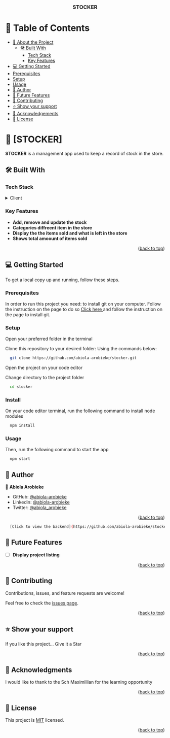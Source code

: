 <a name="readme-top"></a>

<div align="center">
  <h3><b>STOCKER</b></h3>
</div>

# 📗 Table of Contents

- [📖 About the Project](#about-project)
  - [🛠 Built With](#built-with)
    - [Tech Stack](#tech-stack)
    - [Key Features](#key-features)
- [💻 Getting Started](#getting-started)
- [Prerequisites](#prerequisites)
- [Setup](#setup)
- [Usage](#usage)
- [👥 Author](#author)
- [🔭 Future Features](#future-features)
- [🤝 Contributing](#contributing)
- [⭐️ Show your support](#support)
- [🙏 Acknowledgements](#acknowledgements)
- [📝 License](#license)

# 📖 [STOCKER] <a name="about-project"></a>

**STOCKER** is a management app used to keep a record of stock in the store.

## 🛠 Built With <a name="built-with"></a>

### Tech Stack <a name="tech-stack"></a>

<details>
  <summary>Client</summary>
  <ul>
    <li>TypeScript</li>
  </ul>
</details>

### Key Features <a name="key-features"></a>

- **Add, remove and update the stock**
- **Categories diffreent item in the store**
- **Display the the items sold and what is left in the store**
- **Shows total amoount of items sold**

<p align="right">(<a href="#readme-top">back to top</a>)</p>

## 💻 Getting Started <a name="getting-started"></a>

To get a local copy up and running, follow these steps.

### Prerequisites

In order to run this project you need:
to install git on your computer. Follow the instruction on the page to do so
[Click here ](https://git-scm.com/book/en/v2/Getting-Started-Installing-Git) and follow the instruction on the page to install git.


### Setup

Open your preferred folder in the terminal

Clone this repository to your desired folder:
Using the commands below:

```sh
  git clone https://github.com/abiola-arobieke/stocker.git
```

Open the project on your code editor

Change directory to the project folder

```sh
  cd stocker
```

### Install

On your code editor terminal, run the following command to install node modules

```sh
  npm install
```

### Usage

Then, run the following command to start the app

```sh
  npm start
```

## 👥 Author <a name="author"></a>

👤 **Abiola Arobieke**

- GitHub: [@abiola-arobieke](https://github.com/abiola-arobieke)
- Linkedin: [@abiola-arobieke](https://linkedin.com/in/abiola-arobieke)
- Twitter: [@abiola_arobieke](https://twitter.com/abiola_arobieke)

<p align="right">(<a href="#readme-top">back to top</a>)</p>


```sh
  [Click to view the backend](https://github.com/abiola-arobieke/stocker.git)
```

## 🔭 Future Features <a name="future-features"></a>

- [ ] **Display project listing**


<p align="right">(<a href="#readme-top">back to top</a>)</p>

## 🤝 Contributing <a name="contributing"></a>

Contributions, issues, and feature requests are welcome!

Feel free to check the [issues page](https://github.com/abiola-arobieke/stocker/issues).

<p align="right">(<a href="#readme-top">back to top</a>)</p>

## ⭐️ Show your support <a name="support"></a>

If you like this project... Give it a Star

<p align="right">(<a href="#readme-top">back to top</a>)</p>

## 🙏 Acknowledgments <a name="acknowledgements"></a>

I would like to thank to the Sch Maximillian for the learning opportunity

<p align="right">(<a href="#readme-top">back to top</a>)</p>

## 📝 License <a name="license"></a>

This project is [MIT](./LICENSE.md) licensed.

<p align="right">(<a href="#readme-top">back to top</a>)</p>